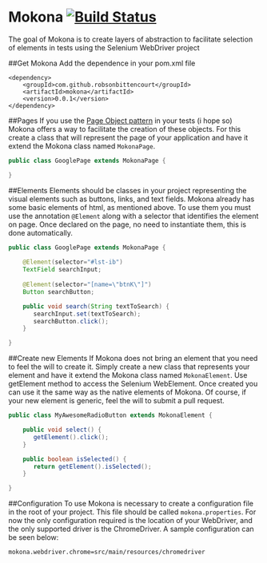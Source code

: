 # Mokona [![Build Status](https://travis-ci.org/robsonbittencourt/mokona.svg?branch=master)](https://travis-ci.org/robsonbittencourt/mokona)
The goal of Mokona is to create layers of abstraction to facilitate selection of elements in tests using the Selenium WebDriver project 

##Get Mokona
Add the dependence in your pom.xml file

```
<dependency>
    <groupId>com.github.robsonbittencourt</groupId>
    <artifactId>mokona</artifactId>
    <version>0.0.1</version>
</dependency> 
```

##Pages
If you use the [Page Object pattern](http://martinfowler.com/bliki/PageObject.html) in your tests (i hope so) Mokona offers a way to facilitate the creation of these objects.
For this create a class that will represent the page of your application and have it extend the Mokona class named `MokonaPage`.

```java
public class GooglePage extends MokonaPage {

}
```

##Elements 
Elements should be classes in your project representing the visual elements such as buttons, links, and text fields.
Mokona already has some basic elements of html, as mentioned above. To use them you must use the annotation `@Element`
along with a selector that identifies the element on page. Once declared on the page, no need to instantiate them, this is done automatically.

```java
public class GooglePage extends MokonaPage {
	
	@Element(selector="#lst-ib")
	TextField searchInput;
	
	@Element(selector="[name=\"btnK\"]")
	Button searchButton;

	public void search(String textToSearch) {
	   searchInput.set(textToSearch);
	   searchButton.click(); 
	}

}
```

##Create new Elements
If Mokona does not bring an element that you need to feel the will to create it. Simply create a new class that represents your element and have it extend the Mokona class named `MokonaElement`. Use getElement method to access the Selenium WebElement. Once created you can use it the same way as the native elements of Mokona. Of course, if your new element is generic, feel the will to submit a pull request.

```java
public class MyAwesomeRadioButton extends MokonaElement {

	public void select() {
	   getElement().click();
	}

	public boolean isSelected() {
	   return getElement().isSelected();
	}

}
```

##Configuration
To use Mokona is necessary to create a configuration file in the root of your project. This file should be called `mokona.properties`. For now the only configuration required is the location of your WebDriver, and the only supported driver is the ChromeDriver. A sample configuration can be seen below: 

```
mokona.webdriver.chrome=src/main/resources/chromedriver
```

